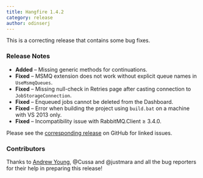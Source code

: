 ```yaml
---
title: Hangfire 1.4.2
category: release
author: odinserj
---
```


This is a correcting release that contains some bug fixes.

### Release Notes

* **Added** – Missing generic methods for continuations.
* **Fixed** – MSMQ extension does not work without explicit queue names in `UseMsmqQueues`.
* **Fixed** – Missing null-check in Retries page after casting connection to `JobStorageConnection`.
* **Fixed** – Enqueued jobs cannot be deleted from the Dashboard.
* **Fixed** – Error when building the project using `build.bat` on a machine with VS 2013 only.
* **Fixed** – Incompatibility issue with RabbitMQ.Client &ge; 3.4.0.

Please see the [corresponding release](https://github.com/HangfireIO/Hangfire/releases/tag/v1.4.2) on GitHub for linked issues.

### Contributors

Thanks to [Andrew Young](https://github.com/yngndrw), @Cussa and @justmara and all the bug reporters for their help in preparing this release!
